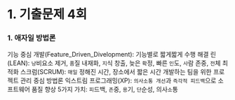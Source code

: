# 1. 기출문제 4회
### 1. 애자일 방법론
기능 중심 개발(Feature_Driven_Divelopment): 기능별로 짧게짧게 수행 해결
린(LEAN): `낭`비요소 제거, `품`질 내재화, `지`식 창출, 늦은 `확`정, 빠른 `인`도, `사`람 존중, `전`체 최적화
스크럼(SCRUM): `매일` 정해진 시간, 장소에서 짧은 시간 개발하는 팀을 위한 프로젝트 관리 중심 방법론
익스트림 프로그래밍(XP): `의사소통 개선`과 `즉각적 피드백`으로 소프트웨어 품질 향상
5가지 가치: `피`드백, `존`중, `용`기, `단`순성, 의사`소`통
